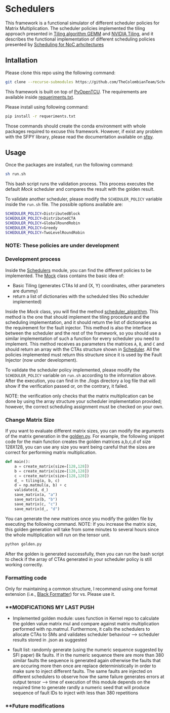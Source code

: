 # Schedulers

This framework is a functional simulator of different scheduler policies for Matrix Multiplication. The scheduler policies implemented the tiling approach presented in [Tiling algorithm GEMM](http://arxiv.org/abs/1808.07984) and [NVIDIA Tiling](https://docs.nvidia.com/deeplearning/performance/dl-performance-matrix-multiplication/index.html), and it describes the functional implementation of different scheduling policies presented by [Scheduling for NoC arhcitectures](https://ieeexplore.ieee.org/abstract/document/8625517)

## Intallation

Please clone this repo using the following command:

```bash
git clone --recurse-submodules https://github.com/TheColombianTeam/Schedulers.git
```

This framework is built on top of [PyOpenTCU](https://github.com/TheColombianTeam/PyOpenTCU.git). The requirements are available inside [requeriments.txt](./requeriments.txt).

Please install using following command:

```bash
pip install -r requeriments.txt
```

Those commands should create the conda environment with whole packages required to excuse this framework. However, if exist any problem with the SFPY library, please read the documentation available on [sfpy](https://github.com/billzorn/sfpy.git).

## Usage

Once the packages are installed, run the following command:

```bash
sh run.sh
```

This bash script runs the validation process. This process executes the default *Mock* scheduler and compares the result with the golden result.

To validate another scheduler, please modify the `SCHEDULER_POLICY` variable inside the `run.sh` file. The possible options available are:

```bash
SCHEDULER_POLICY=DistributedBlock
SCHEDULER_POLICY=DistributedCTA
SCHEDULER_POLICY=GlobalRoundRobin
SCHEDULER_POLICY=Greedy
SCHEDULER_POLICY=TwoLevelRoundRobin
```

### **NOTE: These policies are under development**

### Development process

Inside the [Schedulers](/Schedulers/) module, you can find the different policies to be implemented. The [Mock](/Schedulers/mock.py) class contains the basic idea of: 
- Basic Tiling (generates CTAs Id and (X, Y) coordinates, other parameters are dummy)
- return a list of dictionaries with the scheduled tiles (No scheduler implemented) 

Inside the *Mock* class, you will find the method [scheduler_algorithm](/Schedulers/mock.py?plain=1#L19). This method is the one that should implement the tiling procedure and the scheduling implementation, and it should return the list of dictionaries as the requirement for the fault injector. This method is also the interface between the scheduler and the rest of the framework, so you should use a similar implementation of such a function for every scheduler you need to implement. This method receives as parameters the matrices `A`, `B`, and `C` and should return an array with the CTAs structure shown in [Scheduler](/Schedulers/models/Scheduler.py?plain=1#L20). All the policies implemented must return this structure since it is used by the Fault Injector (now under development).

To validate the scheduler policy implemented, please modify the `SCHEDULER_POLICY` variable on `run.sh` according to the information above. After the execution, you can find in the ./logs directory a log file that will show if the verification passed or, on the contrary, it failed. 

NOTE: the verification only checks that the matrix multiplication can be done by using the array structure your scheduler implementation provided; however, the correct scheduling assignment must be checked on your own. 

### Change Matrix Size
If you want to evaluate different matrix sizes, you can modify the arguments of the matrix generation in the [golden.py](https://github.com/TheColombianTeam/Schedulers/blob/c50d9a0069a373c0de62c5f91d4092b75af9afcb/golden.py#L43C12-L43C12). For example, the following snippet code for the main function creates the golden matrices a,b,c,d of size 128X128, you can use any size you want being careful that the sizes are correct for performing matrix multiplication.

```python
def main():
    a = create_matrix(size=[128,128])
    b = create_matrix(size=[128,128])
    c = create_matrix(size=[128,128])
    d_ = tiling(a, b, c)
    d = np.matmul(a, b) + c
    validate(d, d_)
    save_matrix(a, "a")
    save_matrix(b, "b")
    save_matrix(c, "c")
    save_matrix(d_, "d")
```
You can generate the new matrices once you modify the golden file by executing the following command. NOTE: If you increase the matrix size, this golden generation will take from some minutes to several hours since the whole multiplication will run on the tensor unit. 

```bash
python golden.py
```
After the golden is generated successfully, then you can run the bash script to check if the array of CTAs generated in your scheduler policy is still working correctly. 

### Formatting code

Only for maintaining a common structure, I recommend using one format extension (i.e., [Black Formatter](https://marketplace.visualstudio.com/items?itemName=ms-python.black-formatter)) for vs. Please use it.

### **MODIFICATIONS MY LAST PUSH

- Implemented golden module: uses function in Kernel repo to calculate the golden value matrix mul and compare against matrix multiplication performed with np.matmul.  Furthermore, it calls the schedulers to allocate CTAs to SMs and validates scheduler behaviour --> scheduler results stored in .json as suggested

- fault list: randomly generate (using the numeric sequence suggested by SFI paper) 8k faults. If in the numeric sequence there are more than 380 similar faults the sequence is generated again otherwise the faults that are occuring more then once are replace deterministically in order to make sure to inject different faults. The same faults are injected on different schedulers to observe how the same failure generates errors at output tensor --> time of execution of this module depends on the required time to generate randly a numeric seed that will produce sequence of fault IDs to inject with less than 380 repetitions
 
### **Future modifications
